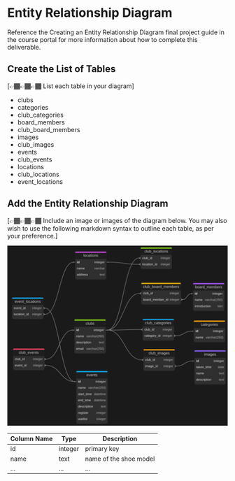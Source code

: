 # Entity Relationship Diagram

Reference the Creating an Entity Relationship Diagram final project guide in the course portal for more information about how to complete this deliverable.

## Create the List of Tables

[👉🏾👉🏾👉🏾 List each table in your diagram]
- clubs
- categories
- club_categories
- board_members
- club_board_members
- images
- club_images
- events
- club_events
- locations
- club_locations
- event_locations

## Add the Entity Relationship Diagram

[👉🏾👉🏾👉🏾 Include an image or images of the diagram below. You may also wish to use the following markdown syntax to outline each table, as per your preference.]

![entity relationship diagram](./images/erdiagram.png)

| Column Name | Type | Description |
|-------------|------|-------------|
| id | integer | primary key |
| name | text | name of the shoe model |
| ... | ... | ... |